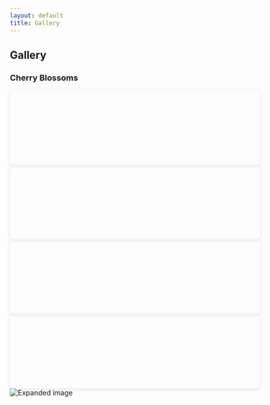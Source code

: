 ```yaml
---
layout: default
title: Gallery
---
```


## Gallery

<div class="gallery-albums">
    <div class="album">
        <h3>Cherry Blossoms</h3>
        <div class="album-scroll">
            <div class="album-item"
                style="background-image: url('/assets/images/gallery/cherry_blossoms/1.jpg');"
                data-img="/assets/images/gallery/cherry_blossoms/1.jpg"
                onclick="openLightbox(this)">
            </div>
            <div class="album-item"
                style="background-image: url('/assets/images/gallery/cherry_blossoms/2.jpg');"
                data-img="/assets/images/gallery/cherry_blossoms/2.jpg"
                onclick="openLightbox(this)">
            </div>
            <div class="album-item"
                style="background-image: url('/assets/images/gallery/cherry_blossoms/3.jpg');"
                data-img="/assets/images/gallery/cherry_blossoms/3.jpg"
                onclick="openLightbox(this)">
            </div>
            <div class="album-item"
                style="background-image: url('/assets/images/gallery/cherry_blossoms/4.jpg');"
                data-img="/assets/images/gallery/cherry_blossoms/4.jpg"
                onclick="openLightbox(this)">
            </div>
        </div>
    </div>

</div>

<!-- Lightbox -->
<div class="lightbox" onclick="closeLightbox()">
    <img src="" alt="Expanded image">
</div>

<script>
function openLightbox(element) {
    const lightbox = document.querySelector('.lightbox');
    const lightboxImg = lightbox.querySelector('img');
    const imgUrl = element.getAttribute('data-img');
    lightboxImg.src = imgUrl;
    lightbox.classList.add('active');
}

function closeLightbox() {
    const lightbox = document.querySelector('.lightbox');
    const lightboxImg = lightbox.querySelector('img');
    lightbox.classList.remove('active');
    lightboxImg.src = '';
}
</script>

<style>
.album-item {
    flex: 0 0 200px;
    height: 150px;
    border-radius: 8px;
    overflow: hidden;
    box-shadow: 0 2px 8px rgba(0,0,0,0.1);
    transition: transform 0.2s ease, box-shadow 0.2s ease;
    cursor: pointer;
    background-size: cover;
    background-position: center;
    background-repeat: no-repeat;
}
.album-item img {
    display: none;
}
</style> 